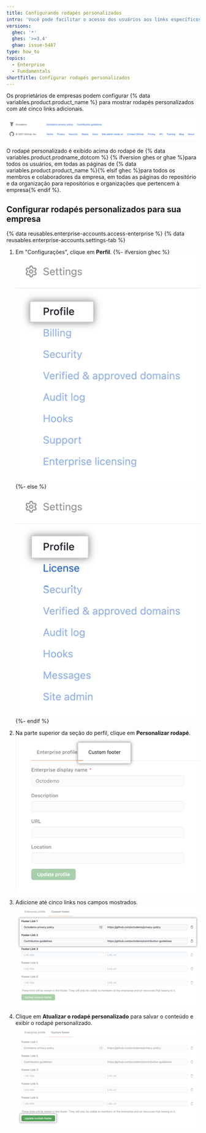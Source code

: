 ```yaml
---
title: Configurando rodapés personalizados
intro: 'Você pode facilitar o acesso dos usuários aos links específicos da empresa, adicionando rodapés personalizados a {% data variables.product.product_name %}.'
versions:
  ghec: '*'
  ghes: '>=3.4'
  ghae: issue-5487
type: how_to
topics:
  - Enterprise
  - Fundamentals
shortTitle: Configurar rodapés personalizados
---
```


Os proprietários de empresas podem configurar {% data variables.product.product_name %} para mostrar rodapés personalizados com até cinco links adicionais.

![Rodapé personalizado](/assets/images/enterprise/custom-footer/octodemo-footer.png)

O rodapé personalizado é exibido acima do rodapé de {% data variables.product.prodname_dotcom %} {% ifversion ghes or ghae %}para todos os usuários, em todas as páginas de {% data variables.product.product_name %}{% elsif ghec %}para todos os membros e colaboradores da empresa, em todas as páginas do repositório e da organização para repositórios e organizações que pertencem à empresa{% endif %}.

## Configurar rodapés personalizados para sua empresa

{% data reusables.enterprise-accounts.access-enterprise %}
{% data reusables.enterprise-accounts.settings-tab %}

1. Em "Configurações", clique em **Perfil**.
{%- ifversion ghec %}
![Configurações do perfil corporativo](/assets/images/enterprise/custom-footer/enterprise-profile-ghec.png)
{%- else %}
![Configurações do perfil corporativo](/assets/images/enterprise/custom-footer/enterprise-profile-ghes.png)
{%- endif %}

1. Na parte superior da seção do perfil, clique em **Personalizar rodapé**. ![Seção de rodapé personalizada](/assets/images/enterprise/custom-footer/custom-footer-section.png)

1. Adicione até cinco links nos campos mostrados. ![Adicionar links de rodapé](/assets/images/enterprise/custom-footer/add-footer-links.png)

1. Clique em **Atualizar o rodapé personalizado** para salvar o conteúdo e exibir o rodapé personalizado. ![Atualizar rodapé personalizado](/assets/images/enterprise/custom-footer/update-custom-footer.png)
